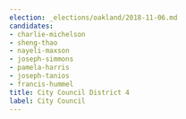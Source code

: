 ```yaml
---
election: _elections/oakland/2018-11-06.md
candidates:
- charlie-michelson
- sheng-thao
- nayeli-maxson
- joseph-simmons
- pamela-harris
- joseph-tanios
- francis-hummel
title: City Council District 4
label: City Council
---
```

